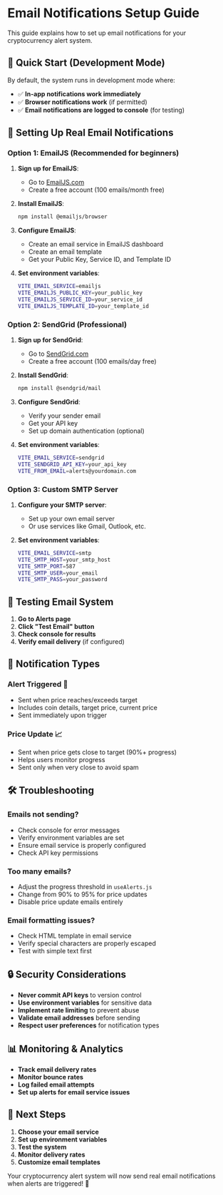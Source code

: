 # Email Notifications Setup Guide

This guide explains how to set up email notifications for your cryptocurrency alert system.

## 🚀 **Quick Start (Development Mode)**

By default, the system runs in development mode where:
- ✅ **In-app notifications work immediately**
- ✅ **Browser notifications work** (if permitted)
- ✅ **Email notifications are logged to console** (for testing)

## 📧 **Setting Up Real Email Notifications**

### **Option 1: EmailJS (Recommended for beginners)**

1. **Sign up for EmailJS**:
   - Go to [EmailJS.com](https://www.emailjs.com/)
   - Create a free account (100 emails/month free)

2. **Install EmailJS**:
   ```bash
   npm install @emailjs/browser
   ```

3. **Configure EmailJS**:
   - Create an email service in EmailJS dashboard
   - Create an email template
   - Get your Public Key, Service ID, and Template ID

4. **Set environment variables**:
   ```bash
   VITE_EMAIL_SERVICE=emailjs
   VITE_EMAILJS_PUBLIC_KEY=your_public_key
   VITE_EMAILJS_SERVICE_ID=your_service_id
   VITE_EMAILJS_TEMPLATE_ID=your_template_id
   ```

### **Option 2: SendGrid (Professional)**

1. **Sign up for SendGrid**:
   - Go to [SendGrid.com](https://sendgrid.com/)
   - Create a free account (100 emails/day free)

2. **Install SendGrid**:
   ```bash
   npm install @sendgrid/mail
   ```

3. **Configure SendGrid**:
   - Verify your sender email
   - Get your API key
   - Set up domain authentication (optional)

4. **Set environment variables**:
   ```bash
   VITE_EMAIL_SERVICE=sendgrid
   VITE_SENDGRID_API_KEY=your_api_key
   VITE_FROM_EMAIL=alerts@yourdomain.com
   ```

### **Option 3: Custom SMTP Server**

1. **Configure your SMTP server**:
   - Set up your own email server
   - Or use services like Gmail, Outlook, etc.

2. **Set environment variables**:
   ```bash
   VITE_EMAIL_SERVICE=smtp
   VITE_SMTP_HOST=your_smtp_host
   VITE_SMTP_PORT=587
   VITE_SMTP_USER=your_email
   VITE_SMTP_PASS=your_password
   ```

## 🔧 **Testing Email System**

1. **Go to Alerts page**
2. **Click "Test Email" button**
3. **Check console for results**
4. **Verify email delivery** (if configured)

## 📱 **Notification Types**

### **Alert Triggered** 🎯
- Sent when price reaches/exceeds target
- Includes coin details, target price, current price
- Sent immediately upon trigger

### **Price Update** 📈
- Sent when price gets close to target (90%+ progress)
- Helps users monitor progress
- Sent only when very close to avoid spam

## 🛠 **Troubleshooting**

### **Emails not sending?**
- Check console for error messages
- Verify environment variables are set
- Ensure email service is properly configured
- Check API key permissions

### **Too many emails?**
- Adjust the progress threshold in `useAlerts.js`
- Change from 90% to 95% for price updates
- Disable price update emails entirely

### **Email formatting issues?**
- Check HTML template in email service
- Verify special characters are properly escaped
- Test with simple text first

## 🔒 **Security Considerations**

- **Never commit API keys** to version control
- **Use environment variables** for sensitive data
- **Implement rate limiting** to prevent abuse
- **Validate email addresses** before sending
- **Respect user preferences** for notification types

## 📊 **Monitoring & Analytics**

- **Track email delivery rates**
- **Monitor bounce rates**
- **Log failed email attempts**
- **Set up alerts for email service issues**

## 🎯 **Next Steps**

1. **Choose your email service**
2. **Set up environment variables**
3. **Test the system**
4. **Monitor delivery rates**
5. **Customize email templates**

Your cryptocurrency alert system will now send real email notifications when alerts are triggered! 🚀
